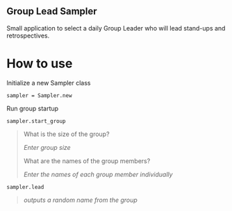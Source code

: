 ## Group Lead Sampler

Small application to select a daily Group Leader who will lead stand-ups and retrospectives.

# How to use

Initialize a new Sampler class

    sampler = Sampler.new

Run group startup

    sampler.start_group

>What is the size of the group?
>
>_Enter group size_
>
>What are the names of the group members?
>
>_Enter the names of each group member individually_

    sampler.lead

>_outputs a random name from the group_